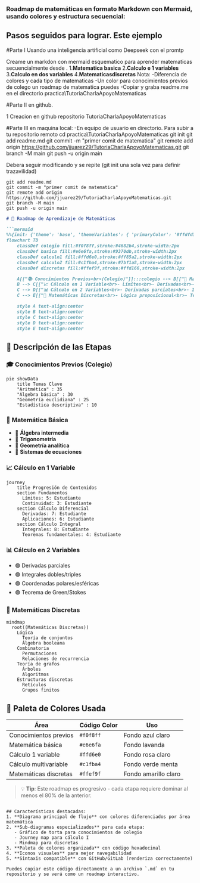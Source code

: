 ### Roadmap de matemáticas en formato Markdown con Mermaid, usando colores y estructura secuencial:

## Pasos seguidos para lograr. Este ejemplo
#Parte I
Usando una inteligencia artificial como Deepseek con el promtp
 
Creame un markdon con mermaid esquematico para aprender matematicas secuencialmente desde . 
1.**Matematica basica**
2.**Calculo e 1 variables**
3.**Calculo en dos variables** 
4.**Matematicasdiscretas**
Nota:
-Diferencia de colores y cada tipo de matematicas 
-Un color para conocimientos previos de colego un roadmap de matematica puedes
-Copiar y graba readme.me en el directorio practica\TutoriaCharlaApoyoMatematicas

#Parte II en github.

1 Creacion en  github repositorio TutoriaCharlaApoyoMatematicas

#Parte III en maquina local:
-En equipo de usuario en  directorio. Para subir a tu repositorio remoto
cd practica\TutoriaCharlaApoyoMatematicas
git init
git add readme.md
git commit -m "primer comit de matematica"
git remote add origin https://github.com/jjuarez29/TutoriaCharlaApoyoMatematicas.git
git branch -M main
git push -u origin main

Debera seguir modificando y se repite
(git init una sola vez para definir trazavilidad)
```
git add readme.md
git commit -m "primer comit de matematica"
git remote add origin https://github.com/jjuarez29/TutoriaCharlaApoyoMatematicas.git
git branch -M main
git push -u origin main
```

```markdown
# 🧮 Roadmap de Aprendizaje de Matemáticas 

```mermaid
%%{init: {'theme': 'base', 'themeVariables': { 'primaryColor': '#ffdfd3', 'edgeLabelBackground':'#fff'}}}%%
flowchart TD
    classDef colegio fill:#f0f8ff,stroke:#4682b4,stroke-width:2px
    classDef basica fill:#e6e6fa,stroke:#9370db,stroke-width:2px
    classDef calculo1 fill:#ffd6e0,stroke:#ff85a2,stroke-width:2px
    classDef calculo2 fill:#c1fba4,stroke:#7bf1a8,stroke-width:2px
    classDef discretas fill:#ffef9f,stroke:#ffd166,stroke-width:2px

    A[["📚 Conocimientos Previos<br>(Colegio)"]]:::colegio --> B[["🔢 Matemática Básica<br>- Álgebra<br>- Trigonometría<br>- Geometría"]]:::basica
    B --> C[["📈 Cálculo en 1 Variable<br>- Límites<br>- Derivadas<br>- Integrales"]]:::calculo1
    C --> D[["📊 Cálculo en 2 Variables<br>- Derivadas parciales<br>- Integrales múltiples<br>- Campos vectoriales"]]:::calculo2
    C --> E[["🔣 Matemáticas Discretas<br>- Lógica proposicional<br>- Teoría de grafos<br>- Combinatoria"]]:::discretas

    style A text-align:center
    style B text-align:center
    style C text-align:center
    style D text-align:center
    style E text-align:center
```

## 📌 Descripción de las Etapas

### 🎓 **Conocimientos Previos (Colegio)**
```mermaid
pie showData
    title Temas Clave
    "Aritmética" : 35
    "Álgebra básica" : 30
    "Geometría euclidiana" : 25
    "Estadística descriptiva" : 10
```

### 🔢 **Matemática Básica**
- 📍 **Álgebra intermedia**
- 📍 **Trigonometría**
- 📍 **Geometría analítica**
- 📍 **Sistemas de ecuaciones**

### 📈 **Cálculo en 1 Variable**
```mermaid
journey
    title Progresión de Contenidos
    section Fundamentos
      Límites: 5: Estudiante
      Continuidad: 3: Estudiante
    section Cálculo Diferencial
      Derivadas: 7: Estudiante
      Aplicaciones: 6: Estudiante
    section Cálculo Integral
      Integrales: 8: Estudiante
      Teoremas fundamentales: 4: Estudiante
```

### 📊 **Cálculo en 2 Variables**
- 🟢 Derivadas parciales
- 🟢 Integrales dobles/triples
- 🟢 Coordenadas polares/esféricas
- 🟢 Teorema de Green/Stokes

### 🔣 **Matemáticas Discretas**
```mermaid
mindmap
  root((Matemáticas Discretas))
    Lógica
      Teoría de conjuntos
      Álgebra booleana
    Combinatoria
      Permutaciones
      Relaciones de recurrencia
    Teoría de grafos
      Árboles
      Algoritmos
    Estructuras discretas
      Retículos
      Grupos finitos
```

## 🎨 Paleta de Colores Usada
| Área                | Código Color | Uso                  |
|---------------------|-------------|----------------------|
| Conocimientos previos | `#f0f8ff`   | Fondo azul claro     |
| Matemática básica    | `#e6e6fa`   | Fondo lavanda        |
| Cálculo 1 variable   | `#ffd6e0`   | Fondo rosa claro     |
| Cálculo multivariable| `#c1fba4`   | Fondo verde menta    |
| Matemáticas discretas| `#ffef9f`   | Fondo amarillo claro |

> 💡 **Tip**: Este roadmap es progresivo - cada etapa requiere dominar al menos el 80% de la anterior.
```

## Características destacadas:
1. **Diagrama principal de flujo** con colores diferenciados por área matemática
2. **Sub-diagramas especializados** para cada etapa:
   - Gráfico de torta para conocimientos de colegio
   - Journey map para cálculo I
   - Mindmap para discretas
3. **Paleta de colores organizada** con código hexadecimal
4. **Iconos visuales** para mejor navegabilidad
5. **Sintaxis compatible** con GitHub/GitLab (renderiza correctamente)

Puedes copiar este código directamente a un archivo `.md` en tu repositorio y se verá como un roadmap interactivo.


